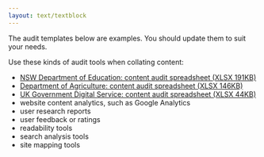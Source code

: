 ```yaml
---
layout: text/textblock
---
```


The audit templates below are examples. You should update them to suit your needs.

Use these kinds of audit tools when collating content:
- [NSW Department of Education: content audit spreadsheet (XLSX 191KB)](/assets/files/nsw-education-content-audit-spreadsheet.xlsx)
- [Department of Agriculture: content audit spreadsheet (XLSX 146KB)](/assets/files/agriculture-example-audit-spreadsheet.xlsx)
- [UK Government Digital Service: content audit spreadsheet (XLSX 44KB)](/assets/files/govuk-example-audit-sheet.xlsx)
- website content analytics, such as Google Analytics
- user research reports
- user feedback or ratings
- readability tools
- search analysis tools
- site mapping tools
